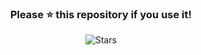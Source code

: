<div align="center">
  
### Please ⭐ this repository if you use it!
![Stars](https://img.shields.io/github/stars/tavoakys/RREFCalculator)

</div>
